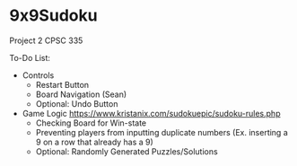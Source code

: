 # 9x9Sudoku
Project 2 CPSC 335

To-Do List:
- Controls
  - Restart Button
  - Board Navigation (Sean)
  - Optional: Undo Button
- Game Logic https://www.kristanix.com/sudokuepic/sudoku-rules.php
  - Checking Board for Win-state
  - Preventing players from inputting duplicate numbers (Ex. inserting a 9 on a row that already has a 9)
  - Optional: Randomly Generated Puzzles/Solutions
